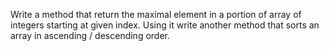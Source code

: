 Write a method that return the maximal element in a portion of array of integers starting at given index. Using it write another method that sorts an array in ascending / descending order.
